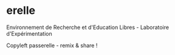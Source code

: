 # erelle
Environnement de Recherche et d'Education Libres - Laboratoire d'Expérimentation 

Copyleft passerelle - remix & share !
